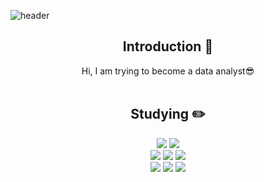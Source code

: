 <!--
**JJANGSY/JJANGSY** is a ✨ _special_ ✨ repository because its `README.md` (this file) appears on your GitHub profile.

Here are some ideas to get you started:

- 🔭 I’m currently working on ...
- 🌱 I’m currently learning ...
- 👯 I’m looking to collaborate on ...
- 🤔 I’m looking for help with ...
- 💬 Ask me about ...
- 📫 How to reach me: ...
- 😄 Pronouns: ...
- ⚡ Fun fact: ...
-->

<!-- 참고 : https://github.com/yoon828/yoon828/blob/main/README.md -->

<!-- 헤더 -->
![header](https://capsule-render.vercel.app/api?type=slice&color=auto&height=200&section=header&text=Hello&desc=I'm%20SuYeon&fontSize=60&rotate=14&fontAlignY=25&fontAlign=75&descAlignY=43&descAlign=80&&animation=twinkling)

<div align=center>
<!--소개-->

## Introduction :raised_hands:
Hi, I am trying to become a data analyst😎
<br/><br/>
 
 
 <!--기술스택-->
  ## Studying :pencil2: 

  <!--데이터-->
   <img src="https://img.shields.io/badge/python-3776AB?style=flat&logo=python&logoColor=white"/>
   <img src="https://img.shields.io/badge/MySQL-4479A1?style=flat&logo=MySQL&logoColor=white"/>
   <br/>
   <img src="https://img.shields.io/badge/pandas-150458?style=flat&logo=MySQL&logoColor=white"/>
   <img src="https://img.shields.io/badge/numpy-013243?style=flat&logo=MySQL&logoColor=white"/>
   <img src="https://img.shields.io/badge/scikitlearn-F05032?style=flat&logo=MySQL&logoColor=white"/>
  <br/>
   <img src="https://img.shields.io/badge/selenium-43B02A?style=flat&logo=python&logoColor=white"/>
   <img src="https://img.shields.io/badge/git-F7931E?style=flat&logo=MySQL&logoColor=white"/>
   <img src="https://img.shields.io/badge/tensorflow-FF6F00?style=flat&logo=MySQL&logoColor=white"/>
  <br/>
<br/><br/>
  
  
</div>
